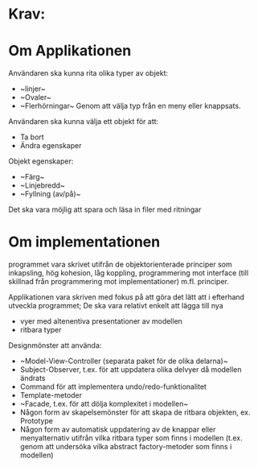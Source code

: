 # Krav:

# Om Applikationen

Användaren ska kunna rita olika typer av objekt:
* ~linjer~
* ~Ovaler~
* ~Flerhörningar~
Genom att välja typ från en meny eller knappsats.

Användaren ska kunna välja ett objekt för att:
* Ta bort
* Ändra egenskaper

Objekt egenskaper:
* ~Färg~
* ~Linjebredd~
* ~Fyllning (av/på)~

Det ska vara möjlig att spara och läsa in filer med ritningar

# Om implementationen

programmet vara skrivet utifrån de objektorienterade principer som inkapsling, hög kohesion, låg koppling, programmering mot interface (till skillnad
från programmering mot implementationer) m.fl. principer.

Applikationen vara skriven med fokus på att göra det lätt att i efterhand utveckla programmet;
De ska vara relativt enkelt att lägga till nya 
* vyer med altenentiva presentationer av modellen
* ritbara typer

Designmönster att använda:
* ~Model-View-Controller (separata paket för de olika delarna)~
* Subject-Observer, t.ex. för att uppdatera olika delvyer då modellen ändrats
* Command för att implementera undo/redo-funktionalitet
* Template-metoder
* ~Facade, t.ex. för att dölja komplexitet i modellen~
* Någon form av skapelsemönster för att skapa de ritbara objekten, ex. Prototype
* Någon form av automatisk uppdatering av de knappar eller menyalternativ utifrån vilka
ritbara typer som finns i modellen (t.ex. genom att undersöka vilka abstract factory-metoder
som finns i modellen)

